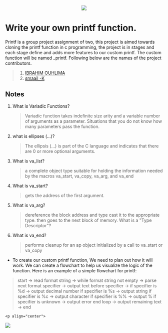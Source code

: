 <h1 align="center">

![](https://encrypted-tbn0.gstatic.com/images?q=tbn:ANd9GcQb18zkbUefxh6MAQSOfV_9X9i2HMUVvUloLQ&usqp=CAU)

# Write your own printf function.

Printf is a group project assignment of two, this project is aimed towards cloning the printf function in c programming, the project is in stages and each stage define and adds more features to our custom printf. The custom function will be named _printf. Following below are the names of the project contributors.
> 1. [IBRAHIM OUHLIMA](https://github.com/noguia)
> 2. [smaail -K](https://github.com/smaail-k)
 ## Notes

1. What is Variadic Functions?
	> Variadic function takes indefinite size arity and a variable number of arguments as a parameter. Situations that you do not know how many parameters pass the function.
2. what is ellipses (...)?
	> The ellipsis (...) is part of the C language and indicates that there are 0 or more optional arguments.
2. What is va_list?
	> a complete object type suitable for holding the information needed by the macros va_start, va_copy, va_arg, and va_end
3. What is va_start?
	> gets the address of the first argument.
4. What is va_arg?
	> dereference the block address and type cast it to the appropriate type. then goes to the next block of memory.
	> What is a "Type Descriptor"?
5. What is va_end?
	> performs cleanup for an ap object initialized by a call to va_start or va_copy

  - To create our custom printf function, We need to plan out how it will work. We can create a flowchart to help us visualize the logic of the function. Here is an example of a simple flowchart for printf:

> start -> read format string -> while format string not empty ->
> parse next format specifier -> output text before specifier ->
> if specifier is %d -> output decimal number
> if specifier is %s -> output string
> if specifier is %c -> output character
> if specifier is %% -> output %
> if specifier is unknown -> output error
> end loop -> output remaining text -> end

	<p align="center">  
<img src ="https://assets.imaginablefutures.com/media/images/ALX_Logo.max-200x150.png">
</p>
